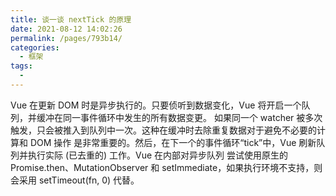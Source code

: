 ```yaml
---
title: 谈一谈 nextTick 的原理
date: 2021-08-12 14:02:26
permalink: /pages/793b14/
categories:
  - 框架
tags:
  - 
---
```

Vue 在更新 DOM 时是异步执行的。只要侦听到数据变化，Vue 将开启一个队列，并缓冲在同一事件循环中发生的所有数据变更。
如果同一个 watcher 被多次触发，只会被推入到队列中一次。这种在缓冲时去除重复数据对于避免不必要的计算和 DOM 操作
是非常重要的。然后，在下一个的事件循环“tick”中，Vue 刷新队列并执行实际 (已去重的) 工作。Vue 在内部对异步队列
尝试使用原生的 Promise.then、MutationObserver 和 setImmediate，如果执行环境不支持，则会采用
 setTimeout(fn, 0) 代替。